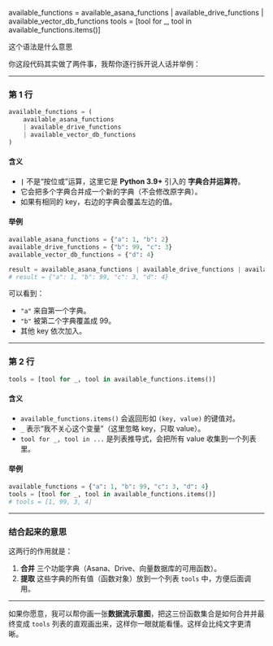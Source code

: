 available_functions = available_asana_functions | available_drive_functions | available_vector_db_functions
tools = [tool for _, tool in available_functions.items()]

这个语法是什么意思

你这段代码其实做了两件事，我帮你逐行拆开说人话并举例：

---

### 第 1 行

```python
available_functions = (
    available_asana_functions 
    | available_drive_functions 
    | available_vector_db_functions
)
```

#### 含义

* **`|`** 不是“按位或”运算，这里它是 **Python 3.9+** 引入的 **字典合并运算符**。
* 它会把多个字典合并成一个新的字典（不会修改原字典）。
* 如果有相同的 key，右边的字典会覆盖左边的值。

#### 举例

```python
available_asana_functions = {"a": 1, "b": 2}
available_drive_functions = {"b": 99, "c": 3}
available_vector_db_functions = {"d": 4}

result = available_asana_functions | available_drive_functions | available_vector_db_functions
# result = {"a": 1, "b": 99, "c": 3, "d": 4}
```

可以看到：

* `"a"` 来自第一个字典。
* `"b"` 被第二个字典覆盖成 99。
* 其他 key 依次加入。

---

### 第 2 行

```python
tools = [tool for _, tool in available_functions.items()]
```

#### 含义

* `available_functions.items()` 会返回形如 `(key, value)` 的键值对。
* `_` 表示“我不关心这个变量”（这里忽略 key，只取 value）。
* `tool for _, tool in ...` 是列表推导式，会把所有 value 收集到一个列表里。

#### 举例

```python
available_functions = {"a": 1, "b": 99, "c": 3, "d": 4}
tools = [tool for _, tool in available_functions.items()]
# tools = [1, 99, 3, 4]
```

---

### 结合起来的意思

这两行的作用就是：

1. **合并** 三个功能字典（Asana、Drive、向量数据库的可用函数）。
2. **提取** 这些字典的所有值（函数对象）放到一个列表 `tools` 中，方便后面调用。

---

如果你愿意，我可以帮你画一张**数据流示意图**，把这三份函数集合是如何合并并最终变成 `tools` 列表的直观画出来，这样你一眼就能看懂。这样会比纯文字更清晰。

